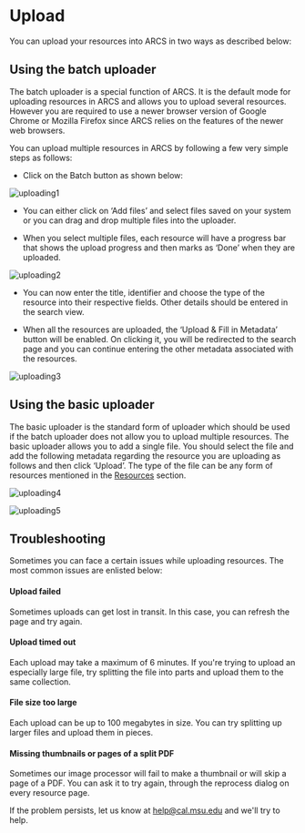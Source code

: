 Upload
======

You can upload your resources into ARCS in two ways as described below:

Using the batch uploader
------------------------

The batch uploader is a special function of ARCS. It is the default mode for
uploading resources in ARCS and allows you to upload several resources. However
you are required to use a newer browser version of Google Chrome or Mozilla
Firefox since ARCS relies on the features of the newer web browsers.
 
You can upload multiple resources in ARCS by following a few very simple steps
as follows:

- Click on the Batch button as shown below:

![uploading1](../img/docs/uploading-1.png)

- You can either click on ‘Add files’ and select files saved on your system or
  you can drag and drop multiple files into the uploader.

- When you select multiple files, each resource will have a progress bar that
  shows the upload progress and then marks as ‘Done’ when they are uploaded.

![uploading2](../img/docs/uploading-2.png)

- You can now enter the title, identifier and choose the type of the resource
  into their respective fields. Other details should be entered in the search
  view.

- When all the resources are uploaded, the ‘Upload & Fill in Metadata’ button
  will be enabled. On clicking it, you will be redirected to the search page
  and you can continue entering the other metadata associated with the
  resources.

![uploading3](../img/docs/uploading-3.png)

Using the basic uploader
------------------------

The basic uploader is the standard form of uploader which should be used if the
batch uploader does not allow you to upload multiple resources. The basic
uploader allows you to add a single file. You should select the file and add
the following metadata regarding the resource you are uploading as follows and
then click ‘Upload’. The type of the file can be any form of resources
mentioned in the [Resources](resources) section. 

![uploading4](../img/docs/uploading-4.png)

![uploading5](../img/docs/uploading-5.png)

Troubleshooting
---------------

Sometimes you can face a certain issues while uploading resources. The most
common issues are enlisted below:

#### Upload failed
Sometimes uploads can get lost in transit. In this case, you can refresh the
page and try again.

#### Upload timed out
Each upload may take a maximum of 6 minutes. If you're trying to upload an
especially large file, try splitting the file into parts and upload them to the
same collection.

#### File size too large
Each upload can be up to 100 megabytes in size. You can try splitting up larger
files and upload them in pieces.

#### Missing thumbnails or pages of a split PDF
Sometimes our image processor will fail to make a thumbnail or will skip a page
of a PDF. You can ask it to try again, through the reprocess dialog on every
resource page.

If the problem persists, let us know at help@cal.msu.edu and we'll try to help.
